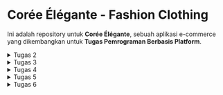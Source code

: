# Corée Élégante - Fashion Clothing

Ini adalah repository untuk **Corée Élégante**, sebuah aplikasi e-commerce yang dikembangkan untuk **Tugas Pemrograman Berbasis Platform**.

<details>
  <summary>Tugas 2</summary>

## Deskripsi Proyek
Aplikasi **Corée Élégante** adalah platform e-commerce yang menjual berbagai macam pakaian bergaya Korea yang lucu dan trendi. Pengguna dapat menjelajahi koleksi fashion, melihat detail produk seperti:
- **Nama Produk**
- **Harga**
- **Deskripsi**

## Implementasi demi langkah
Berikut adalah beberapa langkah yang saya lakukan untuk menyelesaikan checklist tugas 2 ini:

1. **Mengonfigurasi Git**
   - Menginstal Git, mengatur nama pengguna dan email, lalu membuat SSH key untuk autentikasi otomatis tanpa password.

2. **Membuat Repositori**
   - Inisiasi repositori lokal dengan `git init`, membuat repositori di GitHub, dan menghubungkannya ke repositori lokal.

3. **Instalasi Virtual Environment**
   - Membuat virtual environment, mengaktifkannya, dan menginstal Django.

4. **Inisiasi Proyek Django**
   - Menjalankan perintah untuk memulai proyek baru, membuat aplikasi, dan mengonfigurasi URL serta pengaturan yang diperlukan.

5. **Mengonfigurasi Arsitektur MVT**
   - Mengonfigurasi URL routing dengan membuat `urls.py` di aplikasi dan menambahkannya ke `urls.py` proyek menggunakan `include()`.
   - Membuat template HTML di direktori `templates` aplikasi.
   - Menggunakan fungsi `render()` di `views.py` untuk menampilkan data dari model.
   - Mendefinisikan model di `models.py`, lalu menjalankan `makemigrations` dan `migrate` untuk menyinkronkan model dengan basis data.

## Bagan Request-Response Django

Berikut adalah bagan dari alur request client ke web aplikasi :
![Flow Diagram](diagram/diagram.jpg)

- **urls.py**: Bertugas untuk menerima request dari client dan memetakan request tersebut ke fungsi yang sesuai di `views.py`. Setiap path di URL ditangani oleh handler tertentu di views.

- **views.py**: Berfungsi untuk mengambil data dari `models.py` (jika diperlukan) dan merender template HTML yang akan dikirimkan kembali kepada client sebagai response. `views.py` mengelola logika di antara URL request, data, dan tampilan.

- **models.py**: Mengelola data yang disimpan dalam database dengan menggunakan Object-Relational Mapping (ORM) yang disediakan oleh Django. Di sini, struktur data dan relasinya didefinisikan dan digunakan oleh `views.py`.

- **templates**: Berisi file HTML yang di-render oleh `views.py` dan ditampilkan kepada pengguna sebagai output. Template ini dapat menggunakan sintaks Django untuk menyisipkan data dinamis dari server ke dalam tampilan statis.

## Fungsi Git dalam Pengembangan Perangkat Lunak
Git berfungsi sebagai sistem kontrol versi yang melacak perubahan kode, memungkinkan kolaborasi, dan mengelola branch untuk pengembangan fitur baru, serta mempermudah pengelolaan proyek perangkat lunak.

## Mengapa Framework Django Dijadikan Permulaan Pembelajaran Pengembangan Perangkat Lunak?
Menurut saya, framework Django dipilih karena full-stack framework-nya yang lengkap, mudah digunakan, memiliki dokumentasi kuat, dan prinsip "DRY" yang mendorong efisiensi serta kemudahan belajar bagi pemula.

## Mengapa Model pada Django Disebut sebagai ORM?
Model di Django disebut ORM (Object-Relational Mapping) karena memungkinkan pengembang bekerja dengan data sebagai objek Python tanpa menulis SQL secara langsung, sehingga memudahkan interaksi dengan basis data.
</details>

<details>
  <summary>Tugas 3</summary>

### 1. Mengapa kita memerlukan data delivery dalam pengimplementasian sebuah platform?
Data delivery itu penting banget dalam platform karena memungkinkan kita mengirimkan data dari satu bagian sistem ke bagian lainnya, misalnya dari client ke server. Dengan ini memungkinkan aplikasi kita untuk dinamis dan interaktif, di mana data bisa dikirim, disimpan, dan diambil sesuai kebutuhan.

### 2. Mana yang lebih baik antara XML dan JSON? Mengapa JSON lebih populer dibandingkan XML?
JSON lebih sering digunakan daripada XML karena lebih ringan dan lebih mudah dibaca. Sintaks JSON lebih sederhana dan tidak bertele-tele seperti XML yang memerlukan banyak tag pembuka dan penutup. Oleh karena itu, JSON lebih cepat dan lebih efisien, terutama dalam aplikasi web modern.

### 3. Jelaskan fungsi dari method `is_valid()` pada form Django dan mengapa kita membutuhkan method tersebut?
Method `is_valid()` berfungsi untuk memvalidasi input dari form sebelum data disimpan. Kita butuh method ini untuk memastikan bahwa data yang diinput oleh pengguna sesuai dengan aturan yang sudah ditentukan di model. Kalau tidak valid, Django akan mengembalikan error, sehingga kita bisa menangani kesalahan sebelum data disimpan.

### 4. Mengapa kita membutuhkan `csrf_token` saat membuat form di Django? Apa yang dapat terjadi jika kita tidak menambahkan `csrf_token` pada form Django? Bagaimana hal tersebut dapat dimanfaatkan oleh penyerang?
`csrf_token` sangat penting untuk melindungi aplikasi dari serangan CSRF (Cross-Site Request Forgery). Tanpa `csrf_token`, form kita rentan terhadap serangan di mana penyerang bisa membuat request yang tidak sah dari luar aplikasi. Jika tidak ditambahkan, aplikasi bisa dieksploitasi dengan mengirimkan request berbahaya seolah-olah berasal dari pengguna sah.

### 5. Jelaskan bagaimana cara kamu mengimplementasikan checklist di atas secara step-by-step?

1. **Membangun Kerangka Views (Skeleton):**
   - Pertama, membuat folder `templates` dan file `base.html`
   File ini berfungsi sebagai kerangka dasar yang akan di-extend oleh halaman lain. Dengan menggunakan kerangka ini, desain web bisa lebih konsisten dan kode jadi lebih rapi.
   - Dalam `base.html`, menambahkan tag `{% block %}` untuk membuat area yang nanti bisa diisi atau diubah oleh halaman lain.

2. **Mengganti Primary Key dari Integer ke UUID:**
   - Impor `uuid` di `models.py` dan mengganti field `id` di model `MoodEntry` dengan `UUIDField`. 
   Hal ini supaya setiap data mood punya ID unik yang lebih aman dan tidak bisa ditebak seperti ID integer.

3. **Membuat Form untuk Input Data Mood:**
   - Membuat file `forms.py` yang mendefinisikan form untuk input data
   - Kemudian, di `views.py`, membuat fungsi `create_clothing_entry` untuk menampilkan form dan menyimpan data yang di-submit oleh user ke database serta menambahkan `{% csrf_token %}` di template HTML untuk mengamankan form dari serangan.

4. **Mengembalikan Data dalam Format XML dan JSON:**
   - Di sini membuat dua fungsi, `show_xml` dan `show_json`, di `views.py`. 
   Keduanya bertanggung jawab untuk mengubah data ke format XML atau JSON. Setelah itu, menambahkan URL routing di `urls.py` supaya bisa diakses di browser atau API.

5. **Testing dengan Postman:**
   - Setelah server Django berjalan, membuka Postman dan coba kirim request GET ke endpoint `xml/` atau `json/` untuk melihat apakah data muncul dengan format yang benar. 
   Hal ini membantu memvalidasi bahwa data sudah dikirim dan diterima dengan baik oleh API.

## Screenshoot Postman
![Postman JSON](screenshoot/Screenshot%202024-09-17%20224213.png)
![Postman JSON ID](screenshoot/Screenshot%202024-09-17%20224755.png)
![Postman XML](screenshoot/Screenshot%202024-09-17%20224148.png)
![Postman XML ID](screenshoot/Screenshot%202024-09-17%20224721.png)
</details>

<details>
  <summary>Tugas 4 </summary>

## 1. Perbedaan antara `HttpResponseRedirect()` dan `redirect()`

- **HttpResponseRedirect()**: Kelas respons bawaan Django yang digunakan untuk membuat respons HTTP dengan status 302 (Found). Hal ini berarti sumber daya telah dipindahkan sementara ke URL lain. HttpResponseRedirect() mengharuskan Anda memberikan URL tujuan sebagai argumen secara eksplisit.
- **redirect()**: Fungsi utilitas tingkat tinggi yang juga mengembalikan respons pengalihan (redirect) namun lebih fleksibel. redirect() dapat menerima URL, nama tampilan, atau ID objek, dan secara otomatis menghasilkan URL yang sesuai.

## 2. Cara Kerja Penghubungan Model Product dengan User

Penghubungan antara model Product dan User dilakukan melalui relasi **ForeignKey**. Setiap Product terhubung dengan satu User, yang berarti satu pengguna dapat memiliki banyak Product (relasi one-to-many). Pada model Product, atribut ForeignKey digunakan untuk merujuk ke model User. Jika pengguna dihapus, semua Product yang terkait dengan pengguna tersebut akan dihapus juga secara otomatis karena pengaturan `on_delete=models.CASCADE`, yang memastikan integritas data.

## 3. Perbedaan antara Authentication dan Authorization
### Authentication (Otentikasi)
Otentikasi adalah proses untuk memverifikasi identitas pengguna. Biasanya, ini dilakukan dengan memeriksa username dan password yang dimasukkan oleh pengguna. Contohnya, ketika pengguna memasukkan username dan password dengan benar, mereka akan diizinkan mengakses aplikasi.

### Authorization (Otorisasi)
Otorisasi adalah proses untuk menentukan apakah pengguna yang sudah terotentikasi memiliki izin atau hak akses untuk melakukan tindakan tertentu atau mengakses sumber daya tertentu. Misalnya, meskipun pengguna berhasil login, mereka mungkin tidak diizinkan mengakses halaman admin kecuali memiliki hak akses yang sesuai.

**Apa yang Terjadi Saat Pengguna Login?**
1. **Authentication**: Sistem memeriksa apakah username dan password yang dimasukkan sesuai dengan data di database.
2. **Pembuatan Sesi**: Jika kredensial benar, Django membuat sesi untuk pengguna agar mereka tetap login selama sesi tersebut berlangsung.
3. **Authorization**: Setelah otentikasi, sistem memeriksa izin pengguna untuk menentukan tindakan yang diperbolehkan berdasarkan peran dan izin yang diberikan.

## 4. Implementasi Authentication dan Authorization di Django

### Authentication di Django
Django memiliki sistem otentikasi bawaan untuk memverifikasi identitas pengguna. Beberapa fitur utama meliputi:
- **Model User**: Django menggunakan model `User` dari modul `django.contrib.auth` untuk menyimpan informasi pengguna, seperti username, password, email, dan izin.
- **Fungsi Otentikasi**:
  - `authenticate()`: Memeriksa kredensial pengguna.
  - `login()`: Memulai sesi pengguna yang telah berhasil terotentikasi.
  - `logout()`: Mengakhiri sesi pengguna dan menghapus data sesi.

### Bagaimana Django Mengingat Pengguna yang Telah Login?
Django menggunakan sesi untuk mengingat pengguna yang telah login. Session ID disimpan dalam cookie pada browser pengguna, dan setiap kali pengguna mengunjungi aplikasi, cookie ini dikirimkan ke server sehingga server dapat mengenali pengguna dan menjaga status login mereka.

### Kegunaan Lain dari Cookies
- Menyimpan preferensi pengguna, seperti pengaturan bahasa atau item yang terakhir dilihat.
- Melacak aktivitas pengguna untuk tujuan analitik atau personalisasi.

Namun, tidak semua cookies aman. Cookies dapat disalahgunakan oleh serangan seperti cross-site scripting (XSS). Django menyediakan pengaturan keamanan seperti `HttpOnly`, yang mencegah akses ke cookie oleh JavaScript, serta `Secure`, yang memastikan cookie hanya dikirim melalui koneksi HTTPS.

## 6. Implementasi Checklist
### 1. Membuat Fungsi Registrasi, Login, dan Logout
- Menggunakan `UserCreationForm` untuk registrasi pengguna baru dan `AuthenticationForm` untuk login.
- Setelah login berhasil, sistem membuat session untuk pengguna.
- Saat logout, session dan cookie terkait akan dihapus.

### 2. Membuat Dummy Data untuk Pengguna
- Membuat dua akun pengguna.
- Menambahkan tiga item skincare dummy untuk setiap pengguna, yang dihubungkan melalui model `Item` menggunakan relasi ForeignKey.

### 3. Menghubungkan Model Item dengan User
- Menambahkan atribut `owner` ke model `Item` yang berupa `ForeignKey` ke model `User`. Ini memastikan setiap item dimiliki oleh pengguna yang tepat.

### 4. Menampilkan Username dan Menggunakan Cookie
- Menampilkan username pengguna yang login menggunakan `request.user.username` di halaman utama.
- Mencatat waktu login terakhir menggunakan cookie bernama `last_login`, yang dihapus saat pengguna logout.

### 5. Menyimpan dan Push ke GitHub
- Setelah memastikan fitur berjalan dengan baik, saya melakukan commit terhadap perubahan dan mem-push-nya ke GitHub, sesuai checklist yang ada.
</details>

<details>
  <summary>Tugas 5</summary>

## 1. Urutan Prioritas CSS Selector
Ketika terdapat beberapa CSS selector yang diterapkan pada elemen HTML yang sama, browser menggunakan **specificity** untuk menentukan gaya yang diterapkan. Urutan prioritasnya adalah:

1. **Inline CSS**: Gaya yang ditulis langsung di elemen HTML menggunakan atribut `style`.
   - Contoh: `<div style="color: red;">Teks</div>`
   
2. **ID Selector**: Selector menggunakan ID elemen (misalnya `#myId`).
   - Contoh: `#myDiv { color: blue; }`
   
3. **Class, Attribute, dan Pseudo-class Selector**: Selector berdasarkan class (`.class`), atribut (`[type="text"]`), atau pseudo-class (`:hover`).
   - Contoh: `.myClass { color: green; }`
   
4. **Element/Tag Selector**: Selector berdasarkan elemen HTML (misalnya `div`, `p`, `h1`).
   - Contoh: `div { color: black; }`

Jika dua selector memiliki specificitas yang sama, aturan yang muncul **terakhir** dalam file CSS akan diterapkan (konsep **cascading**).

## 2. Pentingnya Responsive Design dalam Pengembangan Web
Responsive design adalah pendekatan desain web yang memungkinkan tampilan website beradaptasi dengan berbagai ukuran layar dan perangkat, seperti desktop, tablet, atau smartphone.

### Pentingnya Responsive Design:
- Pengalaman Pengguna (User Experience): Tampilan website tetap optimal di berbagai perangkat.
- SEO (Search Engine Optimization): Mesin pencari seperti Google memberikan peringkat lebih tinggi pada situs yang responsif.
- Aksesibilitas: Memastikan website dapat diakses dengan baik - dari perangkat apapun, memberikan pengalaman yang seragam.

### Contoh Aplikasi:
- Sudah Menerapkan Responsive Design: Instagram – antarmuka beradaptasi dengan baik di desktop dan mobile.
- Belum Menerapkan Responsive Design: Beberapa situs lama yang tidak dirancang untuk mobile masih menampilkan elemen yang tidak teratur pada perangkat kecil.

## 3. Perbedaan Margin, Border, dan Padding
Ketiganya merupakan bagian dari CSS Box Model, yang mengatur spasi di sekitar elemen.

### Margin: Ruang di luar border elemen, memberikan jarak antara elemen lain.
Contoh: margin: 10px; (jarak antar elemen dengan elemen lain).

### Border: Garis di sekitar elemen, memisahkan konten dan margin.
Contoh: border: 2px solid black; (border berwarna hitam di sekitar elemen).

### Padding: Ruang di dalam border, memberikan jarak antara konten elemen dan border.
Contoh: padding: 10px; (memberi ruang di dalam elemen, antara konten dan border).


## 4. Konsep Flexbox dan Grid Layout
### Flexbox
Flexbox adalah layout model di CSS yang digunakan untuk mengatur elemen dalam satu dimensi (baik baris maupun kolom). Kegunaan utamanya adalah untuk mempermudah perataan elemen, pembagian ruang, dan fleksibilitas konten.

### Grid Layout
CSS Grid adalah layout model dua dimensi yang memungkinkan kita untuk membuat tata letak kompleks dengan kolom dan baris. Grid lebih cocok untuk struktur halaman yang lebih kompleks dibanding Flexbox.

## 5. Pengimplementasian Checklist secara Step-by-Step: 
Berikut adalah beberapa yang saya lakukan untuk memenuhi checklist pada tugas ke 5 :
### 1. Menambahkan Tailwind ke Aplikasi
Saya mengintegrasikan Tailwind CSS ke dalam aplikasi dengan menambahkan CDN ke dalam base.html agar semua halaman aplikasi dapat menggunakan utility classes dari Tailwind untuk styling.

### 2. Menambahkan Fitur "Edit"
Saya membuat fungsi edit item di views.py untuk memungkinkan pengguna mengedit item yang telah ditambahkan. Saya juga menambahkan form di edit_item.html untuk mengisi detail item yang akan diubah.

### 3. Menambahkan Fitur "Delete"
Saya menambahkan fitur delete untuk menghapus item yang sudah di-add. Ini dilakukan dengan menambahkan fungsi delete di views.py dan menambahkan tombol delete di main.html yang memungkinkan pengguna menghapus item.

### 4. Membuat Navbar Sederhana
Saya mendesain navbar awal yang hanya berisi tombol logout dan ucapan selamat datang kepada pengguna, yang terhubung dengan template base.html agar muncul di semua halaman.

### 5. Konfigurasi Static Files
Saya melakukan pengaturan file statis di settings.py, menambahkan konfigurasi STATIC_URL dan STATICFILES_DIRS untuk memastikan bahwa CSS, gambar, dan JavaScript dapat diakses oleh aplikasi.

### 6. Membuat Sketsa Desain di Canva
Sebelum melakukan styling, saya membuat sketsa tampilan aplikasi menggunakan Canva untuk memvisualisasikan desain halaman dan navigasi.

### 7. Menambahkan Styling dengan Tailwind dan CSS
Saya melakukan styling halaman login, register, home, create clothing entry, dan edit clothingdengan kombinasi Tailwind dan CSS. Setiap halaman disesuaikan dengan layout dan tampilan yang diinginkan.

### 8. Mendesain Navbar dengan Beberapa Pilihan Button
Saya memperluas navbar dengan menambahkan beberapa pilihan navigasi:
Home: Mengarah ke main.html.
Products: Mengarah ke proucts.html.

### 9. Push Github dan PWS
Setelah selesai dengan pengembangan dan penambahan fitur, saya melakukan push ke repository GitHub dan melakukan deploy ke PWS untuk memastikan aplikasi dapat diakses secara online.
</details>

<details>
  <summary>Tugas 6</summary>

### 1. Manfaat JavaScript
- **Interaktivitas**: Dengan JavaScript, elemen seperti tombol, form, atau konten dapat diubah secara dinamis tanpa memuat ulang halaman, sehingga meningkatkan pengalaman pengguna (user experience).
- **Kecepatan**: JavaScript dijalankan langsung di browser pengguna, yang berarti tidak ada waktu tunda komunikasi dengan server.
- **Kompatibilitas**: JavaScript mendukung berbagai browser dan platform, membuatnya fleksibel untuk berbagai jenis aplikasi.
- **Ekosistem yang Kuat**: Banyak framework dan pustaka JavaScript, seperti React, Angular, dan Vue.js, yang membantu mempercepat pengembangan.
- **Fungsi Asynchronous**: Dengan dukungan asynchronous, aplikasi dapat memuat data di latar belakang tanpa mengganggu interaksi pengguna.

### 2. Fungsi Penggunaan `await` dalam `fetch()`
`await` digunakan untuk menunggu hingga `fetch()` menyelesaikan eksekusi dan mengembalikan hasil. Ini sangat berguna untuk menangani operasi asynchronous, seperti mengambil data dari server, tanpa harus menggunakan callback atau promises secara eksplisit.

### 3. Mengapa Menggunakan Decorator csrf_exempt pada View untuk AJAX POST?
Decorator csrf_exempt digunakan untuk menonaktifkan pemeriksaan Cross-Site Request Forgery (CSRF) pada view tertentu, terutama saat mengembangkan aplikasi menggunakan AJAX POST. CSRF adalah mekanisme keamanan yang mencegah serangan berbahaya dengan memastikan bahwa permintaan POST berasal dari sumber yang sah.

Pada AJAX POST, sering kali token CSRF tidak otomatis dikirimkan, sehingga request akan diblokir kecuali token disertakan. Namun, penggunaan csrf_exempt harus dilakukan dengan hati-hati agar tidak membuka celah keamanan dalam aplikasi.

### 4. Mengapa Pembersihan Data Input Pengguna Dilakukan di Backend, Bukan di Frontend?
Pembersihan data di backend penting untuk menjaga integritas data dan keamanan aplikasi. Meskipun pembersihan di frontend bisa dilakukan untuk memberikan pengalaman pengguna yang lebih baik, hal tersebut tidak cukup untuk mencegah serangan berbahaya, seperti:

- *** Validasi di frontend mudah di-bypass ***: Pengguna dapat mematikan JavaScript di browser mereka atau mengirim request yang dimodifikasi menggunakan alat seperti Postman.
- *** Keamanan *** : Backend perlu memverifikasi dan memvalidasi semua data untuk mencegah SQL injection, XSS (cross-site scripting), dan serangan lainnya.
- *** Konsistensi *** : Jika pembersihan hanya dilakukan di frontend, ada risiko bahwa data yang tidak divalidasi dengan benar masuk ke sistem backend.

### 5. Jelaskan bagaimana cara kamu mengimplementasikan checklist di atas secara step-by-step (bukan hanya sekadar mengikuti tutorial)!

## 1. Menampilkan Pesan Kesalahan Saat Login Gagal
Pada tahap ini, saya menambahkan fitur untuk menampilkan pesan kesalahan jika login pengguna gagal, misalnya ketika pengguna salah memasukkan username atau password. Pesan ini memberikan informasi yang jelas agar pengguna bisa memperbaiki input mereka dan mencoba lagi.

## 2. Membuat Fungsi untuk Menambahkan Item Menggunakan AJAX
Saya membuat fungsi yang memungkinkan pengguna menambahkan item baru ke daftar secara asinkron menggunakan AJAX. Dengan demikian, pengguna dapat menambahkan item tanpa perlu memuat ulang halaman, yang membuat aplikasi lebih responsif.

## 3. Menambahkan Routing untuk Fungsi `add_item_entry_ajax`
Langkah ini melibatkan penambahan routing untuk menghubungkan fungsi `add_item_entry_ajax` ke URL tertentu. Dengan ini, server dapat menerima data yang dikirim oleh pengguna dan memprosesnya dengan benar.

## 4. Menampilkan Data Item dengan `fetch()` API
Untuk menampilkan daftar item yang sudah tersimpan, saya menggunakan `fetch()` API agar data bisa ditampilkan kembali tanpa harus memuat ulang halaman. Hal ini membuat pengalaman pengguna lebih cepat dan dinamis.

## 5. Membuat Modal Sebagai Form Input untuk Menambahkan Item
Saya membuat modal yang berfungsi sebagai form input agar pengguna dapat menambahkan item baru dengan lebih interaktif. Modal ini memungkinkan pengguna memasukkan data tanpa perlu berpindah halaman.

## 6. Menambahkan Item Baru Menggunakan AJAX
Ketika pengguna menambahkan item baru, data tersebut dikirimkan ke server menggunakan AJAX. Hal ini memungkinkan penambahan item tanpa harus me-refresh halaman, memberikan pengalaman pengguna yang lebih lancar dan tanpa gangguan.

## 7. Melindungi Aplikasi dari Serangan Cross-Site Scripting (XSS)
Untuk melindungi aplikasi dari potensi serangan XSS, saya melakukan beberapa langkah proteksi baik di frontend maupun backend.

- **Uji XSS**: Saya melakukan pengujian dengan menyisipkan skrip XSS untuk melihat apakah aplikasi rentan terhadap serangan ini.
- **Menambahkan `strip_tags` di Backend**: Fungsi `strip_tags` digunakan untuk membersihkan data dari tag HTML berbahaya sebelum data diproses oleh server.
- **Pembersihan Data dengan DOMPurify**: Di frontend, saya menggunakan DOMPurify untuk membersihkan data sebelum ditampilkan, memastikan bahwa data yang dihasilkan aman dari potensi XSS.

## 8. Add, Commit, dan Push Perubahan ke GitHub
Setelah semua perubahan dilakukan, saya menyimpan dan memperbarui proyek dengan melakukan `add`, `commit`, dan `push` ke repositori GitHub untuk memastikan proyek tersimpan secara online dan up-to-date.

<details>

## Author
Nama: Waode Inaya Diza Mainah
NPM: 2306245711
Kelas: PBP B